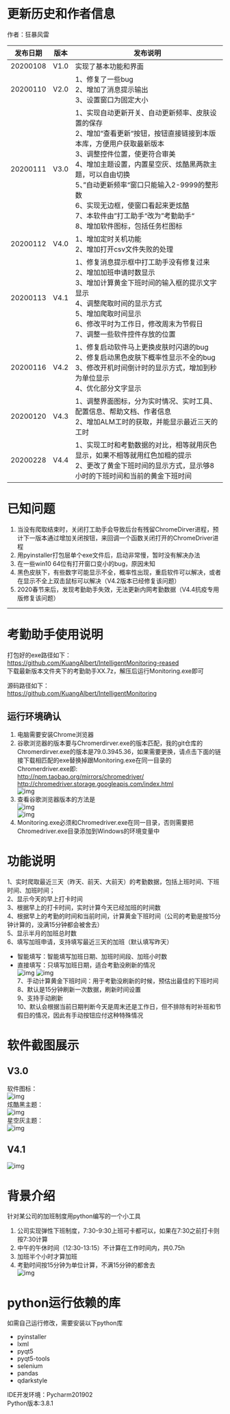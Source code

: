 # 更新历史和作者信息
作者：狂暴风雷  

发布日期 | 版本 | 发布说明
---|---|---
20200108 | V1.0 | 实现了基本功能和界面
20200110 | V2.0 | 1、修复了一些bug<br>2、增加了消息提示输出<br>3、设置窗口为固定大小
20200111 | V3.0 | 1、实现自动更新开关、自动更新频率、皮肤设置的保存<br>2、增加“查看更新“按钮，按钮直接链接到本版本库，方便用户获取最新版本<br>3、调整控件位置，使更符合审美<br>4、增加主题设置，内置星空灰、炫酷黑两款主题，可以自由切换<br>5、”自动更新频率“窗口只能输入2-9999的整形数<br>6、实现无边框，使窗口看起来更炫酷<br>7、本软件由”打工助手“改为”考勤助手“<br>8、增加软件图标，包括任务栏图标
20200112 | V4.0 | 1、增加定时关机功能<br>2、增加打开csv文件失败的处理
20200113 | V4.1 | 1、修复消息提示框中打工助手没有修复过来<br>2、增加加班申请时数显示<br>3、增加计算黄金下班时间的输入框的提示文字显示<br>4、调整爬取时间的显示方式<br>5、增加爬取时间显示<br>6、修改平时为工作日，修改周末为节假日<br>7、调整一些软件控件存放的位置
20200116 | V4.2 | 1、修复启动软件马上更换皮肤时闪退的bug<br>2、修复启动黑色皮肤下概率性显示不全的bug<br>3、修改开机时间倒计时的显示方式，增加到秒为单位显示<br>4、优化部分文字显示  
20200120 | V4.3 | 1、调整界面图标，分为实时情况、实时工具、配置信息、帮助文档、作者信息<br>2、增加ALM工时的获取，并能显示最近三天的工时
20200228 | V4.4 | 1、实现工时和考勤数据的对比，相等就用灰色显示，如果不相等就用红色加粗的提示<br>2、更改了黄金下班时间的显示方式，显示够8小时的下班时间和当前的黄金下班时间

# 已知问题
1. 当没有爬取结束时，关闭打工助手会导致后台有残留ChromeDirver进程，预计下一版本通过增加关闭按钮，来回调一个函数关闭打开的ChromeDriver进程
2. 用pyinstaller打包层单个exe文件后，启动非常慢，暂时没有解决办法
3. 在一些win10 64位有打开窗口变小的bug，原因未知
4. 黑色皮肤下，有些数字可能显示不全，概率性出现，重启软件可以解决，或者在显示不全上双击鼠标可以解决（V4.2版本已经修复该问题）
5. 2020春节来后，发现考勤助手失效，无法更新内网考勤数据（V4.4抗疫专用版修复该问题）




---

# 考勤助手使用说明
打包好的exe路径如下：  
https://github.com/KuangAlbert/IntelligentMonitoring-reased  
下载最新版本文件夹下的考勤助手XX.7z，解压后运行Monitoring.exe即可

源码路径如下：  
https://github.com/KuangAlbert/IntelligentMonitoring  

## 运行环境确认
1. 电脑需要安装Chrome浏览器
2. 谷歌浏览器的版本要与Chromerdirver.exe的版本匹配，我的git仓库的Chromerdirver.exe的版本是79.0.3945.36，如果需要更换，请点击下面的链接下载相匹配的exe替换掉跟Monitoring.exe在同一目录的Chromerdriver.exe即:  
http://npm.taobao.org/mirrors/chromedriver/  
http://chromedriver.storage.googleapis.com/index.html  
 ![img](https://github.com/KuangAlbert/IntelligentMonitoring/blob/master/ReadmeImage/Snipaste_2020-01-08_18-43-31.jpg)
3. 查看谷歌浏览器版本的方法是  
![img](https://github.com/KuangAlbert/IntelligentMonitoring/blob/master/ReadmeImage/Snipaste_2020-01-08_18-44-52.jpg)  
![img](https://github.com/KuangAlbert/IntelligentMonitoring/blob/master/ReadmeImage/Snipaste_2020-01-08_18-45-03.jpg) 
4. Monitoring.exe必须和Chromedriver.exe在同一目录，否则需要把Chromedriver.exe目录添加到Windows的环境变量中

# 功能说明
1、实时爬取最近三天（昨天、前天、大前天）的考勤数据，包括上班时间、下班时间、加班时间；  
2、显示今天的早上打卡时间  
3、根据早上的打卡时间，实时计算今天已经加班的时间数  
4、根据早上的考勤的时间和当前时间，计算黄金下班时间（公司的考勤是按15分钟计算的，没满15分钟都会被舍去）  
5、显示半月的加班总时数  
6、填写加班申请，支持填写最近三天的加班（默认填写昨天）
- 智能填写：智能填写加班日期、加班时间段、加班小时数
- 直接填写：只填写加班日期，适合考勤没刷新的情况  
 ![img](https://github.com/KuangAlbert/IntelligentMonitoring/blob/master/ReadmeImage/%E5%8A%A0%E7%8F%AD%E7%94%B3%E8%AF%B7%E5%9B%BE.png)
 ![img]( https://github.com/KuangAlbert/IntelligentMonitoring/blob/master/ReadmeImage/Snipaste_2020-01-08_16-57-56.jpg)  
7、手动计算黄金下班时间：用于考勤没刷新的时候，预估出最佳的下班时间  
8、默认是15分钟刷新一次数据，刷新时间设置  
9、支持手动刷新  
10、默认会根据当前日期判断今天是周末还是工作日，但不排除有时补班和节假日的情况，因此有手动按钮应付这种特殊情况  

# 软件截图展示  
## V3.0
 软件图标：  
  ![img]( https://raw.githubusercontent.com/KuangAlbert/IntelligentMonitoring/master/favicon.ico)  
 炫酷黑主题：  
   ![img](https://github.com/KuangAlbert/IntelligentMonitoring/blob/master/ReadmeImage/%E7%82%AB%E9%85%B7%E9%BB%91%E4%B8%BB%E9%A2%98.jpg)  
星空灰主题：  
![img]( https://github.com/KuangAlbert/IntelligentMonitoring/blob/master/ReadmeImage/%E6%98%9F%E7%A9%BA%E7%81%B0%E4%B8%BB%E9%A2%98.jpg)

## V4.1  
![img]( https://github.com/KuangAlbert/IntelligentMonitoring/blob/master/ReadmeImage/%E8%80%83%E5%8B%A4%E5%8A%A9%E6%89%8B4.1.jpg)

# 背景介绍
针对某公司的加班制度用python编写的一个小工具  
1. 公司实现弹性下班制度，7:30-9:30上班可卡都可以，如果在7:30之前打卡则按7:30计算
2. 中午的午休时间（12:30-13:15）不计算在工作时间内，共0.75h
3. 加班半个小时才算加班
4. 考勤时间按15分钟为单位计算，不满15分钟的都舍去  
 ![img]( https://github.com/KuangAlbert/IntelligentMonitoring/blob/master/ReadmeImage/Snipaste_2020-01-08_18-35-38.jpg)

# python运行依赖的库
如需自己运行修改，需要安装以下python库
- pyinstaller
- lxml
- pyqt5
- pyqt5-tools
- selenium
- pandas
- qdarkstyle


IDE开发环境：Pycharm201902  
Python版本:3.8.1




  
